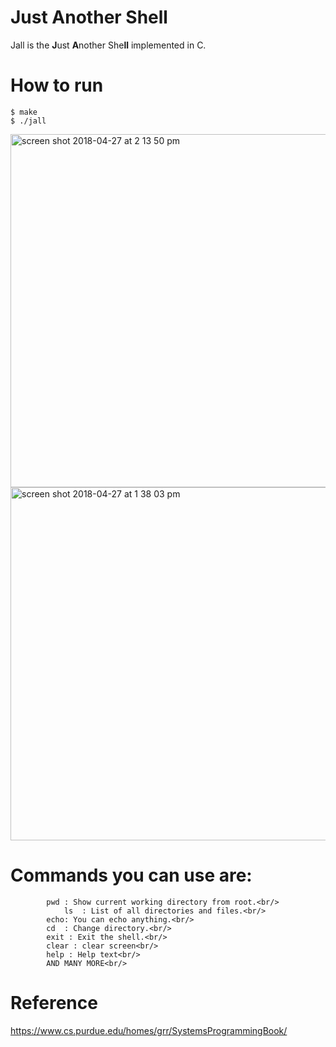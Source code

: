 # Just Another Shell
Jall is the <b>J</b>ust <b>A</b>nother She<b>ll</b> implemented in C.<br/>

# How to run
	$ make
	$ ./jall
<img width="565" alt="screen shot 2018-04-27 at 2 13 50 pm" src="https://user-images.githubusercontent.com/20112458/39353437-4a39a56e-4a25-11e8-9d9c-c81ca864c309.png">

<img width="565" alt="screen shot 2018-04-27 at 1 38 03 pm" src="https://user-images.githubusercontent.com/20112458/39352273-d51d8582-4a21-11e8-8dfd-23b4e861be62.png">

# Commands you can use are:<br/>
			pwd	: Show current working directory from root.<br/>
		        ls	: List of all directories and files.<br/>
			echo: You can echo anything.<br/>
			cd 	: Change directory.<br/>
			exit : Exit the shell.<br/>
			clear : clear screen<br/>
			help : Help text<br/>
			AND MANY MORE<br/>
# Reference
https://www.cs.purdue.edu/homes/grr/SystemsProgrammingBook/

